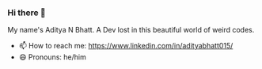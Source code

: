 ### Hi there 👋 
My name's Aditya N Bhatt.
A Dev lost in this beautiful world of weird codes.

- 📫 How to reach me: https://www.linkedin.com/in/adityabhatt015/
- 😄 Pronouns: he/him
<!--
**adityab24840/adityab24840** is a ✨ _special_ ✨ repository because its `README.md` (this file) appears on your GitHub profile.

Here are some ideas to get you started:

- 🔭 I’m currently working on ...
- 🌱 I’m currently learning ...
- 👯 I’m looking to collaborate on ...
- 🤔 I’m looking for help with ...
- 💬 Ask me about ...
- ⚡ Fun fact: ...
-->
